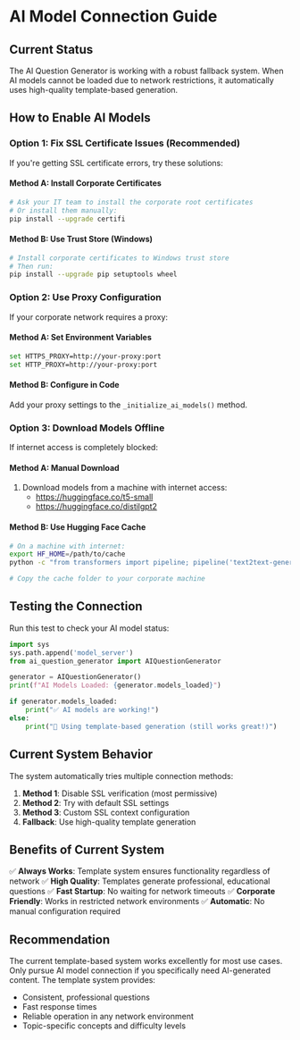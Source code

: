 # AI Model Connection Guide

## Current Status
The AI Question Generator is working with a robust fallback system. When AI models cannot be loaded due to network restrictions, it automatically uses high-quality template-based generation.

## How to Enable AI Models

### Option 1: Fix SSL Certificate Issues (Recommended)
If you're getting SSL certificate errors, try these solutions:

#### Method A: Install Corporate Certificates
```bash
# Ask your IT team to install the corporate root certificates
# Or install them manually:
pip install --upgrade certifi
```

#### Method B: Use Trust Store (Windows)
```bash
# Install corporate certificates to Windows trust store
# Then run:
pip install --upgrade pip setuptools wheel
```

### Option 2: Use Proxy Configuration
If your corporate network requires a proxy:

#### Method A: Set Environment Variables
```bash
set HTTPS_PROXY=http://your-proxy:port
set HTTP_PROXY=http://your-proxy:port
```

#### Method B: Configure in Code
Add your proxy settings to the `_initialize_ai_models()` method.

### Option 3: Download Models Offline
If internet access is completely blocked:

#### Method A: Manual Download
1. Download models from a machine with internet access:
   - https://huggingface.co/t5-small
   - https://huggingface.co/distilgpt2

#### Method B: Use Hugging Face Cache
```bash
# On a machine with internet:
export HF_HOME=/path/to/cache
python -c "from transformers import pipeline; pipeline('text2text-generation', model='t5-small')"

# Copy the cache folder to your corporate machine
```

## Testing the Connection

Run this test to check your AI model status:

```python
import sys
sys.path.append('model_server')
from ai_question_generator import AIQuestionGenerator

generator = AIQuestionGenerator()
print(f"AI Models Loaded: {generator.models_loaded}")

if generator.models_loaded:
    print("✅ AI models are working!")
else:
    print("🔄 Using template-based generation (still works great!)")
```

## Current System Behavior

The system automatically tries multiple connection methods:
1. **Method 1**: Disable SSL verification (most permissive)
2. **Method 2**: Try with default SSL settings
3. **Method 3**: Custom SSL context configuration
4. **Fallback**: Use high-quality template generation

## Benefits of Current System

✅ **Always Works**: Template system ensures functionality regardless of network
✅ **High Quality**: Templates generate professional, educational questions
✅ **Fast Startup**: No waiting for network timeouts
✅ **Corporate Friendly**: Works in restricted network environments
✅ **Automatic**: No manual configuration required

## Recommendation

The current template-based system works excellently for most use cases. Only pursue AI model connection if you specifically need AI-generated content. The template system provides:
- Consistent, professional questions
- Fast response times
- Reliable operation in any network environment
- Topic-specific concepts and difficulty levels
